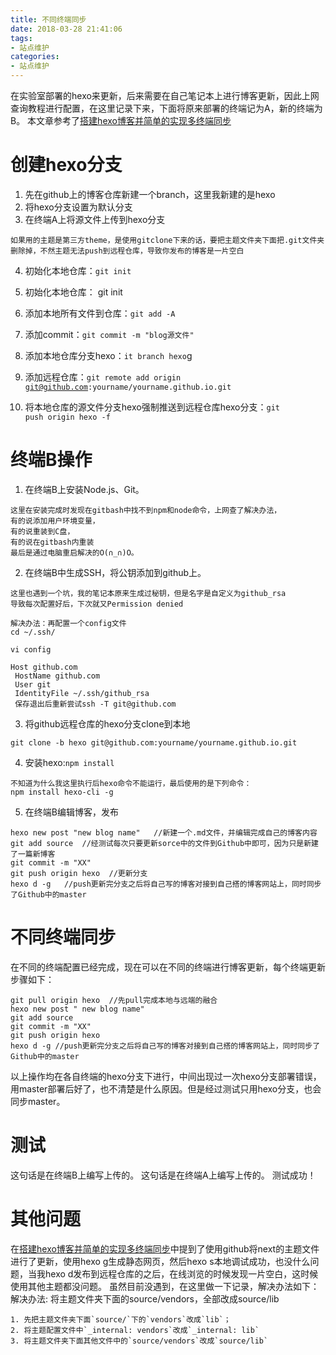 ```yaml
---
title: 不同终端同步
date: 2018-03-28 21:41:06
tags:
- 站点维护
categories:
- 站点维护
---
```

在实验室部署的hexo来更新，后来需要在自己笔记本上进行博客更新，因此上网查询教程进行配置，在这里记录下来，下面将原来部署的终端记为A，新的终端为B。
本文章参考了[搭建hexo博客并简单的实现多终端同步](https://righere.github.io/2016/10/10/install-hexo/)

# 创建hexo分支
1. 先在github上的博客仓库新建一个branch，这里我新建的是hexo
2. 将hexo分支设置为默认分支
3. 在终端A上将源文件上传到hexo分支
```
如果用的主题是第三方theme，是使用gitclone下来的话，要把主题文件夹下面把.git文件夹删除掉，不然主题无法push到远程仓库，导致你发布的博客是一片空白
```
4. 初始化本地仓库：<code>git init</code>
5. 初始化本地仓库： git init

6. 添加本地所有文件到仓库：<code>git add -A</code>

7. 添加commit：<code>git commit -m "blog源文件"</code>

8. 添加本地仓库分支hexo：<code>it branch hexo</code>g

9. 添加远程仓库：<code>git remote add origin git@github.com:yourname/yourname.github.io.git</code>

10. 将本地仓库的源文件分支hexo强制推送到远程仓库hexo分支：<code>git push origin hexo -f</code>
# 终端B操作
1. 在终端B上安装Node.js、Git。
```
这里在安装完成时发现在gitbash中找不到npm和node命令，上网查了解决办法，
有的说添加用户环境变量，
有的说重装到C盘，
有的说在gitbash内重装
最后是通过电脑重启解决的O(∩_∩)O。
```
2. 在终端B中生成SSH，将公钥添加到github上。
```
这里也遇到一个坑，我的笔记本原来生成过秘钥，但是名字是自定义为github_rsa
导致每次配置好后，下次就又Permission denied

解决办法：再配置一个config文件
cd ~/.ssh/

vi config

Host github.com
 HostName github.com
 User git
 IdentityFile ~/.ssh/github_rsa
 保存退出后重新尝试ssh -T git@github.com
```
3. 将github远程仓库的hexo分支clone到本地
```
git clone -b hexo git@github.com:yourname/yourname.github.io.git
```
4. 安装hexo:<code>npm install</code>
```
不知道为什么我这里执行后hexo命令不能运行，最后使用的是下列命令：
npm install hexo-cli -g
```
5. 在终端B编辑博客，发布
```
hexo new post "new blog name"   //新建一个.md文件，并编辑完成自己的博客内容
git add source  //经测试每次只要更新sorce中的文件到Github中即可，因为只是新建了一篇新博客
git commit -m "XX"
git push origin hexo  //更新分支
hexo d -g   //push更新完分支之后将自己写的博客对接到自己搭的博客网站上，同时同步了Github中的master
```
# 不同终端同步
在不同的终端配置已经完成，现在可以在不同的终端进行博客更新，每个终端更新步骤如下：
```
git pull origin hexo  //先pull完成本地与远端的融合
hexo new post " new blog name"
git add source
git commit -m "XX"
git push origin hexo
hexo d -g //push更新完分支之后将自己写的博客对接到自己搭的博客网站上，同时同步了Github中的master
```
以上操作均在各自终端的hexo分支下进行，中间出现过一次hexo分支部署错误，用master部署后好了，也不清楚是什么原因。但是经过测试只用hexo分支，也会同步master。

# 测试
这句话是在终端B上编写上传的。
这句话是在终端A上编写上传的。
测试成功！

# 其他问题
在[搭建hexo博客并简单的实现多终端同步](https://righere.github.io/2016/10/10/install-hexo/)中提到了使用github将next的主题文件进行了更新，使用hexo g生成静态网页，然后hexo s本地调试成功，也没什么问题，当我hexo d发布到远程仓库的之后，在线浏览的时候发现一片空白，这时候使用其他主题都没问题。
虽然目前没遇到，在这里做一下记录，解决办法如下：
解决办法: 将主题文件夹下面的source/vendors，全部改成source/lib
```
1. 先把主题文件夹下面`source/`下的`vendors`改成`lib`；
2. 将主题配置文件中`_internal: vendors`改成`_internal: lib`
3. 将主题文件夹下面其他文件中的`source/vendors`改成`source/lib`
```
